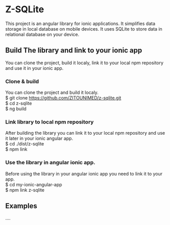 # Z-SQLite

This project is an angular library for ionic applications. It simplifies data storage in local database on mobile devices. It uses SQLite to store data in relational database on your device.

## Build The library and link to your ionic app
You can clone the project, build it localy, link it to your local npm repository and use it in your ionic app.

### Clone & build
You can clone the project and build it localy. <br/>
$ git clone https://github.com/ZITOUNIMED/z-sqlite.git <br/>
$ cd z-sqlite <br/>
$ ng build  <br/>

### Link library to local npm repository
After building the library you can link it to your local npm repository and use it later in your ionic angular app. <br/>
$ cd ./dist/z-sqlite <br/>
$ npm link <br/>

### Use the library in angular ionic app.
Before using the library in your angular ionic app you need to link it to your app.<br/>
$ cd my-ionic-angular-app <br/>
$ npm link z-sqlite <br/>

## Examples
....

